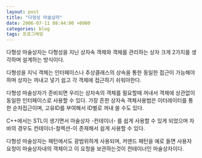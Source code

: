 ```yaml
---
layout: post
title: "다형성 마술상자"
date: 2006-07-11 08:44:00 +0900
categories: blog
tags: 프로그래밍
---
```


다형성 마술상자는 다형성을 지닌 상자속 객체와 객체를 관리하는 상자 크게 2가지를 생각하며 설계하는 방식이다.

다형성을 지닉 객체는 인터페이스나 추상클래스의 상속을 통한 동일한 접근이 가능해야 하며 상자는 꺼내고 넣기 쉽고 각 객체에 접근하기 쉬워야한다.

다형성 마술상자가 준비되면 우리는 상자속의 객체를 필요할때 꺼내서 객체에 상관없이 동일한 인터페이스로 사용할 수 있다. 가장 흔한 상자속 객체사용법은 이터레이터를 통한 순차접근이며, 고유ID를 부여해서 ID별로 꺼내 쓸 수도 있다.

C++에서는 STL이 생기면서 마술상자 -컨테이너- 를 쉽게 사용할 수 있게 되었으며 자바의 경우도 컨테이너-컬렉션-이 존재해서 쉽게 사용할 수 있다.

다형성 마술상자는 패턴에서도 광범위하게 사용되며, 커맨드 패턴을 예로 들면 사용자 요청이 마술상자내의 객체이고 이 요청을 보관하는것이 컨테이너인 마술상자이다.

